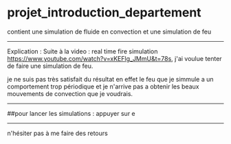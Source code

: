 # projet_introduction_departement
contient une simulation de fluide en convection et une simulation de feu


--------------------------------------------------------------------------
Explication :
Suite à la video : real time fire simulation https://www.youtube.com/watch?v=xKEFlg_JMmU&t=78s, j'ai voulue tenter de faire une simulation de feu. 

je ne suis pas très satisfait du résultat en effet le feu que je simmule a un comportement trop périodique et je n'arrive pas a obtenir les beaux mouvements de convection que je voudrais. 

--------------------------------------------------------------------------

##pour lancer les simulations : appuyer sur e 

--------------------------------------------------------------------------

n'hésiter pas à me faire des retours
